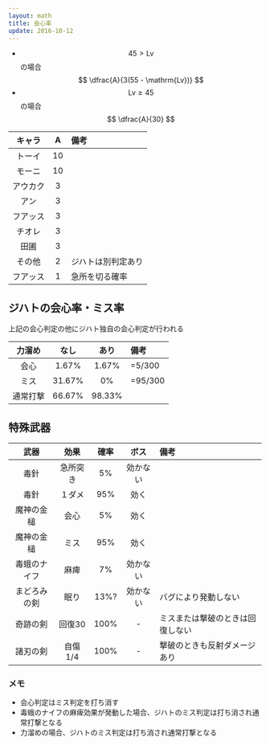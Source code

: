```yaml
---
layout: math
title: 会心率
update: 2016-10-12
---
```



* $$ 45 \gt \mathrm{Lv} $$ の場合
$$ \dfrac{A}{3(55 - \mathrm{Lv})} $$
* $$ \mathrm{Lv} \ge 45 $$ の場合
$$ \dfrac{A}{30} $$

| キャラ   | A  | 備考 |
|:--------:|:--:|:-----|
| トーイ   | 10 |
| モーニ   | 10 |
| アウカク |  3 |
| アン     |  3 |
| フアッス |  3 |
| チオレ   |  3 |
| 田圃     |  3 |
| その他   |  2 | ジハトは別判定あり |
| フアッス |  1 | 急所を切る確率 |


## ジハトの会心率・ミス率

上記の会心判定の他にジハト独自の会心判定が行われる

| 力溜め   | なし   | あり   | 備考 |
|:--------:|:------:|:------:|:-----|
| 会心     |  1.67% |  1.67% | =5/300 |
| ミス     | 31.67% |  0%    | =95/300 |
| 通常打撃 | 66.67% | 98.33% |


## 特殊武器

| 武器         | 効果     | 確率 | ボス | 備考 |
|:------------:|:--------:|:----:|:----:|:-----|
| 毒針         | 急所突き |  5%  | 効かない |
| 毒針         | １ダメ   | 95%  | 効く |
| 魔神の金槌   | 会心     |  5%  | 効く |
| 魔神の金槌   | ミス     | 95%  | 効く |
| 毒蛾のナイフ | 麻痺     |  7%  | 効かない |
| まどろみの剣 | 眠り     | 13%? | 効かない | バグにより発動しない |
| 奇跡の剣     | 回復30   | 100% | - | ミスまたは撃破のときは回復しない |
| 諸刃の剣     | 自傷1/4  | 100% | - | 撃破のときも反射ダメージあり |


### メモ

* 会心判定はミス判定を打ち消す
* 毒蛾のナイフの麻痺効果が発動した場合、ジハトのミス判定は打ち消され通常打撃となる
* 力溜めの場合、ジハトのミス判定は打ち消され通常打撃となる
